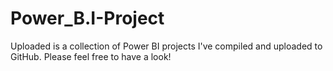 # Power_B.I-Project
Uploaded is a collection of Power BI projects I've compiled and uploaded to GitHub. Please feel free to have a look!
